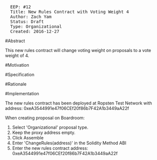 <pre>
  EEP: #12
  Title: New Rules Contract with Voting Weight 4
  Author: Zach Yam
  Status: Draft 
  Type: Organizational
  Created: 2016-12-27
</pre>

#Abstract

This new rules contract will change voting weight on proposals to a vote weight of 4. 

#Motivation

#Specification

#Rationale

#Implementation

The new rules contract has been deployed at Ropsten Test Network with address: 0xeA3544991e47f06CEf20f86b7F42A1b3449aA22f

When creating proposal on Boardroom:

1. Select 'Organizational' proposal type.
2. Keep the proxy address empty.
3. Click Assemble
4. Enter 'ChangeRules(address)' in the Solidity Method ABI
5. Enter the new rules contract address: 0xeA3544991e47f06CEf20f86b7F42A1b3449aA22f
